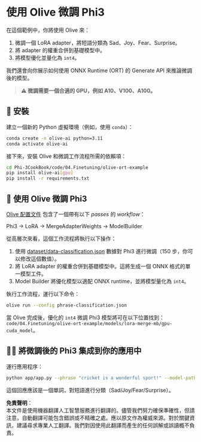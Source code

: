 # 使用 Olive 微調 Phi3

在這個範例中，你將使用 Olive 來：

1. 微調一個 LoRA adapter，將短語分類為 Sad、Joy、Fear、Surprise。
2. 將 adapter 的權重合併到基礎模型中。
3. 將模型優化並量化為 `int4`。

我們還會向你展示如何使用 ONNX Runtime (ORT) 的 Generate API 來推論微調後的模型。

> **⚠️ 微調需要一個合適的 GPU，例如 A10、V100、A100。**

## 💾 安裝

建立一個新的 Python 虛擬環境（例如，使用 `conda`）：

```bash
conda create -n olive-ai python=3.11
conda activate olive-ai
```

接下來，安裝 Olive 和微調工作流程所需的依賴項：

```bash
cd Phi-3CookBook/code/04.Finetuning/olive-ort-example
pip install olive-ai[gpu]
pip install -r requirements.txt
```

## 🧪 使用 Olive 微調 Phi3
[Olive 配置文件](../../../../../code/03.Finetuning/olive-ort-example/phrase-classification.json) 包含了一個帶有以下 *passes* 的 *workflow*：

Phi3 -> LoRA -> MergeAdapterWeights -> ModelBuilder

從高層次來看，這個工作流程將執行以下操作：

1. 使用 [dataset/data-classification.json](../../../../../code/03.Finetuning/olive-ort-example/dataset/dataset-classification.json) 數據對 Phi3 進行微調（150 步，你可以修改這個數值）。
2. 將 LoRA adapter 的權重合併到基礎模型中。這將生成一個 ONNX 格式的單一模型工件。
3. Model Builder 將優化模型以適配 ONNX runtime，並將模型量化為 `int4`。

執行工作流程，運行以下命令：

```bash
olive run --config phrase-classification.json
```

當 Olive 完成後，優化的 `int4` 微調 Phi3 模型將可在以下位置找到：`code/04.Finetuning/olive-ort-example/models/lora-merge-mb/gpu-cuda_model`。

## 🧑‍💻 將微調後的 Phi3 集成到你的應用中

運行應用程序：

```bash
python app/app.py --phrase "cricket is a wonderful sport!" --model-path models/lora-merge-mb/gpu-cuda_model
```

這個回應應該是一個單詞，對短語進行分類（Sad/Joy/Fear/Surprise）。

**免責聲明**：  
本文件是使用機器翻譯人工智慧服務進行翻譯的。儘管我們努力確保準確性，但請注意，自動翻譯可能包含錯誤或不精確之處。應以原文作為權威來源。對於關鍵資訊，建議尋求專業人工翻譯。我們對因使用此翻譯而產生的任何誤解或誤讀概不負責。